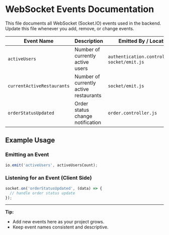 # WebSocket Events Documentation

This file documents all WebSocket (Socket.IO) events used in the backend. Update this file whenever you add, remove, or change events.

| Event Name                | Description                                 | Emitted By / Location                        |
|--------------------------|---------------------------------------------|----------------------------------------------|
| `activeUsers`            | Number of currently active users            | `authentication.controller.js`, `socket/emit.js` |
| `currentActiveRestaurants`| Number of currently active restaurants      | `socket/emit.js`                             |
| `orderStatusUpdated`     | Order status change notification            | `order.controller.js`                        |

## Example Usage

### Emitting an Event
```js
io.emit('activeUsers', activeUsersCount);
```

### Listening for an Event (Client Side)
```js
socket.on('orderStatusUpdated', (data) => {
  // handle order status update
});
```

---

**Tip:**
- Add new events here as your project grows.
- Keep event names consistent and descriptive. 